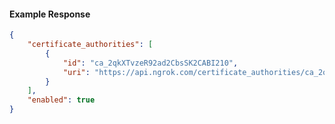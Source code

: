 <!-- Code generated for API Clients. DO NOT EDIT. -->

#### Example Response

```json
{
	"certificate_authorities": [
		{
			"id": "ca_2qkXTvzeR92ad2CbsSK2CABI210",
			"uri": "https://api.ngrok.com/certificate_authorities/ca_2qkXTvzeR92ad2CbsSK2CABI210"
		}
	],
	"enabled": true
}
```
